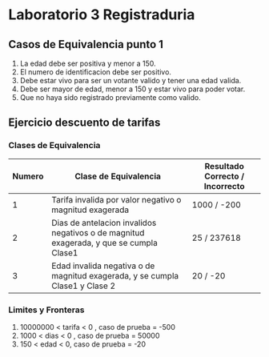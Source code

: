 # Laboratorio 3 Registraduria

## Casos de Equivalencia punto 1

1. La edad debe ser positiva y menor a 150.
2. El numero de identificacion debe ser positivo.
3. Debe estar vivo para ser un votante valido y tener una edad valida.
4. Debe ser mayor de edad, menor a 150 y estar vivo para poder votar.
5. Que no haya sido registrado previamente como valido.

## Ejercicio descuento de tarifas

### Clases de Equivalencia 
| Numero | Clase de Equivalencia | Resultado Correcto / Incorrecto |
| --- | --- | --- |
| 1 | Tarifa invalida por valor negativo o magnitud exagerada | 1000 / -200 |
| 2 | Dias de antelacion invalidos negativos o de magnitud exagerada, y que se cumpla Clase1 | 25 / 237618 |
| 3 | Edad invalida negativa o de magnitud exagerada, y se cumpla Clase1 y Clase 2 | 20 / -20 |

### Limites y Fronteras 

1. 10000000 < tarifa < 0 , caso de prueba = -500 
2. 1000 < dias < 0 , caso de prueba = 50000
3. 150 < edad < 0, caso de prueba = -20
